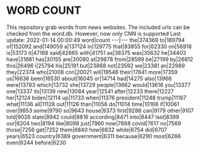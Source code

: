 # WORD COUNT
This repository grab words from news websites. The included urls can be checked from the word.db.
However, now only CNN is supported
Last update: 2022-01-14 00:00:49
word|count
---|---
the|374369
to|189794
of|152092
and|149059
a|137124
in|129775
that|83855
for|62330
on|56918
is|53173
it|47168
said|42665
with|41751
as|38375
was|35632
he|34403
have|31681
has|30155
are|30080
at|29878
from|28599
be|27199
by|26812
this|26496
i|25794
his|25191
but|23868
not|23592
we|23381
an|22989
they|22374
who|21008
cnn|20021
will|19546
their|17841
more|17359
us|16636
been|16530
about|16045
or|14714
had|14275
also|13966
were|13783
which|13732
she|13729
people|13662
would|13616
you|13377
one|13337
its|13139
new|13084
year|12541
after|12233
there|12227
her|12124
biden|12114
up|11733
when|11376
president|11248
trump|11167
what|11136
all|11128
out|11126
than|11058
do|11014
time|10168
if|10061
over|9853
some|9790
so|9643
house|9373
first|9286
can|9179
other|9107
told|9026
state|8942
could|8816
according|8471
into|8447
last|8399
our|8204
two|8194
like|8098
just|7960
now|7868
covid|7617
no|7569
those|7256
get|7252
them|6840
how|6832
while|6754
did|6707
years|6523
country|6389
government|6311
because|6290
most|6266
even|6244
before|6230
